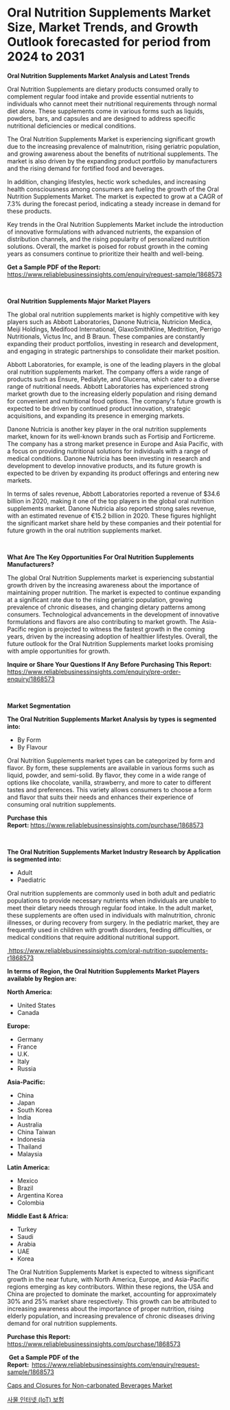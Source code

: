 <p><h1>Oral Nutrition Supplements Market Size, Market Trends, and Growth Outlook forecasted for period from 2024 to 2031</h1></p><p><strong>Oral Nutrition Supplements Market Analysis and Latest Trends</strong></p>
<p><p>Oral Nutrition Supplements are dietary products consumed orally to complement regular food intake and provide essential nutrients to individuals who cannot meet their nutritional requirements through normal diet alone. These supplements come in various forms such as liquids, powders, bars, and capsules and are designed to address specific nutritional deficiencies or medical conditions.</p><p>The Oral Nutrition Supplements Market is experiencing significant growth due to the increasing prevalence of malnutrition, rising geriatric population, and growing awareness about the benefits of nutritional supplements. The market is also driven by the expanding product portfolio by manufacturers and the rising demand for fortified food and beverages.</p><p>In addition, changing lifestyles, hectic work schedules, and increasing health consciousness among consumers are fueling the growth of the Oral Nutrition Supplements Market. The market is expected to grow at a CAGR of 7.3% during the forecast period, indicating a steady increase in demand for these products.</p><p>Key trends in the Oral Nutrition Supplements Market include the introduction of innovative formulations with advanced nutrients, the expansion of distribution channels, and the rising popularity of personalized nutrition solutions. Overall, the market is poised for robust growth in the coming years as consumers continue to prioritize their health and well-being.</p></p>
<p><strong>Get a Sample PDF of the Report:&nbsp;</strong> <a href="https://www.reliablebusinessinsights.com/enquiry/request-sample/1868573">https://www.reliablebusinessinsights.com/enquiry/request-sample/1868573</a></p>
<p>&nbsp;</p>
<p><strong>Oral Nutrition Supplements Major Market Players</strong></p>
<p><p>The global oral nutrition supplements market is highly competitive with key players such as Abbott Laboratories, Danone Nutricia, Nutricion Medica, Meiji Holdings, Medifood International, GlaxoSmithKline, Medtrition, Perrigo Nutritionals, Victus Inc, and B Braun. These companies are constantly expanding their product portfolios, investing in research and development, and engaging in strategic partnerships to consolidate their market position.</p><p>Abbott Laboratories, for example, is one of the leading players in the global oral nutrition supplements market. The company offers a wide range of products such as Ensure, Pedialyte, and Glucerna, which cater to a diverse range of nutritional needs. Abbott Laboratories has experienced strong market growth due to the increasing elderly population and rising demand for convenient and nutritional food options. The company's future growth is expected to be driven by continued product innovation, strategic acquisitions, and expanding its presence in emerging markets.</p><p>Danone Nutricia is another key player in the oral nutrition supplements market, known for its well-known brands such as Fortisip and Forticreme. The company has a strong market presence in Europe and Asia Pacific, with a focus on providing nutritional solutions for individuals with a range of medical conditions. Danone Nutricia has been investing in research and development to develop innovative products, and its future growth is expected to be driven by expanding its product offerings and entering new markets.</p><p>In terms of sales revenue, Abbott Laboratories reported a revenue of $34.6 billion in 2020, making it one of the top players in the global oral nutrition supplements market. Danone Nutricia also reported strong sales revenue, with an estimated revenue of €15.2 billion in 2020. These figures highlight the significant market share held by these companies and their potential for future growth in the oral nutrition supplements market.</p></p>
<p>&nbsp;</p>
<p><strong>What Are The Key Opportunities For Oral Nutrition Supplements Manufacturers?</strong></p>
<p><p>The global Oral Nutrition Supplements market is experiencing substantial growth driven by the increasing awareness about the importance of maintaining proper nutrition. The market is expected to continue expanding at a significant rate due to the rising geriatric population, growing prevalence of chronic diseases, and changing dietary patterns among consumers. Technological advancements in the development of innovative formulations and flavors are also contributing to market growth. The Asia-Pacific region is projected to witness the fastest growth in the coming years, driven by the increasing adoption of healthier lifestyles. Overall, the future outlook for the Oral Nutrition Supplements market looks promising with ample opportunities for growth.</p></p>
<p><strong>Inquire or Share Your Questions If Any Before Purchasing This Report:</strong> <a href="https://www.reliablebusinessinsights.com/enquiry/pre-order-enquiry/1868573">https://www.reliablebusinessinsights.com/enquiry/pre-order-enquiry/1868573</a></p>
<p>&nbsp;</p>
<p><strong>Market Segmentation</strong></p>
<p><strong>The Oral Nutrition Supplements Market Analysis by types is segmented into:</strong></p>
<p><ul><li>By Form</li><li>By Flavour</li></ul></p>
<p><p>Oral Nutrition Supplements market types can be categorized by form and flavor. By form, these supplements are available in various forms such as liquid, powder, and semi-solid. By flavor, they come in a wide range of options like chocolate, vanilla, strawberry, and more to cater to different tastes and preferences. This variety allows consumers to choose a form and flavor that suits their needs and enhances their experience of consuming oral nutrition supplements.</p></p>
<p><strong>Purchase this Report:&nbsp;</strong><a href="https://www.reliablebusinessinsights.com/purchase/1868573">https://www.reliablebusinessinsights.com/purchase/1868573</a></p>
<p>&nbsp;</p>
<p><strong>The Oral Nutrition Supplements Market Industry Research by Application is segmented into:</strong></p>
<p><ul><li>Adult</li><li>Paediatric</li></ul></p>
<p><p>Oral nutrition supplements are commonly used in both adult and pediatric populations to provide necessary nutrients when individuals are unable to meet their dietary needs through regular food intake. In the adult market, these supplements are often used in individuals with malnutrition, chronic illnesses, or during recovery from surgery. In the pediatric market, they are frequently used in children with growth disorders, feeding difficulties, or medical conditions that require additional nutritional support.</p></p>
<p><a href="https://www.reliablebusinessinsights.com/oral-nutrition-supplements-r1868573">&nbsp;https://www.reliablebusinessinsights.com/oral-nutrition-supplements-r1868573</a></p>
<p><strong>In terms of Region, the Oral Nutrition Supplements Market Players available by Region are:</strong></p>
<p>
    <p> <strong> North America: </strong>
        <ul>
            <li>United States</li>
            <li>Canada</li>
        </ul>
        </p> 
    <p> <strong> Europe: </strong>
        <ul>
            <li>Germany</li>
            <li>France</li>
            <li>U.K.</li>
            <li>Italy</li>
            <li>Russia</li>
        </ul>
        </p> 
    <p> <strong> Asia-Pacific: </strong>
        <ul>
            <li>China</li>
            <li>Japan</li>
            <li>South Korea</li>
            <li>India</li>
            <li>Australia</li>
            <li>China Taiwan</li>
            <li>Indonesia</li>
            <li>Thailand</li>
            <li>Malaysia</li>
        </ul>
        </p> 
    <p> <strong> Latin America: </strong>
        <ul>
            <li>Mexico</li>
            <li>Brazil</li>
            <li>Argentina Korea</li>
            <li>Colombia</li>
        </ul>
        </p> 
    <p> <strong> Middle East & Africa: </strong>
        <ul>
            <li>Turkey</li>
            <li>Saudi</li>
            <li>Arabia</li>
            <li>UAE</li>
            <li>Korea</li>
        </ul>
    </p>
    </p>
<p><p>The Oral Nutrition Supplements Market is expected to witness significant growth in the near future, with North America, Europe, and Asia-Pacific regions emerging as key contributors. Within these regions, the USA and China are projected to dominate the market, accounting for approximately 30% and 25% market share respectively. This growth can be attributed to increasing awareness about the importance of proper nutrition, rising elderly population, and increasing prevalence of chronic diseases driving demand for oral nutrition supplements.</p></p>
<p><strong>Purchase this Report: </strong><a href="https://www.reliablebusinessinsights.com/purchase/1868573">https://www.reliablebusinessinsights.com/purchase/1868573</a></p>
<p>&nbsp;<strong>Get a Sample PDF of the Report:&nbsp;&nbsp;</strong><a href="https://www.reliablebusinessinsights.com/enquiry/request-sample/1868573">https://www.reliablebusinessinsights.com/enquiry/request-sample/1868573</a></p>
<p><strong></strong></p>
<p><p><a href="https://github.com/sowravmitra0/Market-Research-Report-List-1/blob/main/caps-and-closures-for-non-carbonated-beverages-market.md">Caps and Closures for Non-carbonated Beverages Market</a></p><p><a href="https://github.com/nigaleamar09/Market-Research-Report-List-2/blob/main/675030283972.md">사물 인터넷 (IoT) 보험</a></p></p>